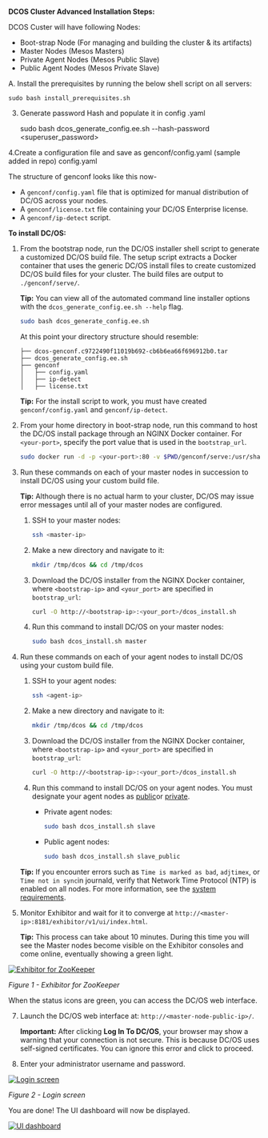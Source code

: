 **DCOS Cluster Advanced Installation Steps:**

DCOS Custer will have following Nodes:
- Boot-strap Node (For managing and building the cluster & its artifacts)
-   Master Nodes (Mesos Masters)
-   Private Agent Nodes (Mesos Public Slave)
-   Public Agent Nodes (Mesos Private Slave)

A.	Install the prerequisites by running the below shell script on all servers:

    sudo bash install_prerequisites.sh

3. Generate password Hash and populate it in config .yaml

    sudo bash dcos_generate_config.ee.sh --hash-password <superuser_password>

4.Create a configuration file and save as genconf/config.yaml (sample added in repo)
config.yaml

The structure of genconf looks like this now-
-   A  `genconf/config.yaml`  file that is optimized for manual distribution of DC/OS across your nodes.
-   A  `genconf/license.txt`  file containing your DC/OS Enterprise license.
-   A  `genconf/ip-detect`  script.

**To install DC/OS:**

1.  From the bootstrap node, run the DC/OS installer shell script to generate a customized DC/OS build file. The setup script extracts a Docker container that uses the generic DC/OS install files to create customized DC/OS build files for your cluster. The build files are output to  `./genconf/serve/`.
    
    **Tip:**  You can view all of the automated command line installer options with the  `dcos_generate_config.ee.sh --help`  flag.
    
    ```bash
    sudo bash dcos_generate_config.ee.sh
    
    ```
    
    At this point your directory structure should resemble:
    
    ```undefined
    ├── dcos-genconf.c9722490f11019b692-cb6b6ea66f696912b0.tar
    ├── dcos_generate_config.ee.sh
    ├── genconf
    │   ├── config.yaml
    │   ├── ip-detect
    │   ├── license.txt
    
    ```
    
    **Tip:**  For the install script to work, you must have created  `genconf/config.yaml`  and  `genconf/ip-detect`.
    
2.  From your home directory in boot-strap node, run this command to host the DC/OS install package through an NGINX Docker container. For  `<your-port>`, specify the port value that is used in the  `bootstrap_url`.
    
    ```bash
    sudo docker run -d -p <your-port>:80 -v $PWD/genconf/serve:/usr/share/nginx/html:ro nginx
    
    ```    

3.  Run these commands on each of your master nodes in succession to install DC/OS using your custom build file.
    
    **Tip:**  Although there is no actual harm to your cluster, DC/OS may issue error messages until all of your master nodes are configured.
    
    1.  SSH to your master nodes:
        
        ```bash
        ssh <master-ip>
        
        ```
        
    2.  Make a new directory and navigate to it:
        
        ```bash
        mkdir /tmp/dcos && cd /tmp/dcos
        
        ```
        
    3.  Download the DC/OS installer from the NGINX Docker container, where  `<bootstrap-ip>`  and  `<your_port>`  are specified in  `bootstrap_url`:
        
        ```bash
        curl -O http://<bootstrap-ip>:<your_port>/dcos_install.sh
        
        ```
        
    4.  Run this command to install DC/OS on your master nodes:
        
        ```bash
        sudo bash dcos_install.sh master
        
        ```
        
4.  Run these commands on each of your agent nodes to install DC/OS using your custom build file.
    
    1.  SSH to your agent nodes:
        
        ```bash
        ssh <agent-ip>
        
        ```
        
    2.  Make a new directory and navigate to it:
        
        ```bash
        mkdir /tmp/dcos && cd /tmp/dcos
        
        ```
        
    3.  Download the DC/OS installer from the NGINX Docker container, where  `<bootstrap-ip>`  and  `<your_port>`  are specified in  `bootstrap_url`:
        
        ```bash
        curl -O http://<bootstrap-ip>:<your_port>/dcos_install.sh
        
        ```
        
    4.  Run this command to install DC/OS on your agent nodes. You must designate your agent nodes as  [public](https://docs.mesosphere.com/1.11/overview/concepts/#public)or  [private](https://docs.mesosphere.com/1.11/overview/concepts/#private).
        
        -   Private agent nodes:
            
            ```bash
            sudo bash dcos_install.sh slave
            
            ```
            
        -   Public agent nodes:
            
            ```bash
            sudo bash dcos_install.sh slave_public
            
            ```
            
    
    **Tip:**  If you encounter errors such as  `Time is marked as bad`,  `adjtimex`, or  `Time not in sync`in journald, verify that Network Time Protocol (NTP) is enabled on all nodes. For more information, see the  [system requirements](https://docs.mesosphere.com/1.11/installing/ent/custom/system-requirements/#port-and-protocol).
    
5.  Monitor Exhibitor and wait for it to converge at  `http://<master-ip>:8181/exhibitor/v1/ui/index.html`.
    
    **Tip:**  This process can take about 10 minutes. During this time you will see the Master nodes become visible on the Exhibitor consoles and come online, eventually showing a green light.
    

[![Exhibitor for ZooKeeper](https://docs.mesosphere.com/1.11/img/chef-zk-status.png)](https://docs.mesosphere.com/1.11/img/chef-zk-status.png)

_Figure 1 - Exhibitor for ZooKeeper_

When the status icons are green, you can access the DC/OS web interface.

7.  Launch the DC/OS web interface at:  `http://<master-node-public-ip>/`.
    
    **Important:**  After clicking  **Log In To DC/OS**, your browser may show a warning that your connection is not secure. This is because DC/OS uses self-signed certificates. You can ignore this error and click to proceed.
    
8.  Enter your administrator username and password.
    

[![Login screen](https://docs.mesosphere.com/1.11/img/ui-installer-auth2.png)](https://docs.mesosphere.com/1.11/img/ui-installer-auth2.png)

_Figure 2 - Login screen_

You are done! The UI dashboard will now be displayed.

[![UI dashboard](https://docs.mesosphere.com/1.11/img/dashboard-ee.png)](https://docs.mesosphere.com/1.11/img/dashboard-ee.png)
